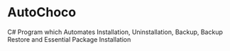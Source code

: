 # AutoChoco
C# Program which Automates Installation, Uninstallation, Backup, Backup Restore and Essential Package Installation
